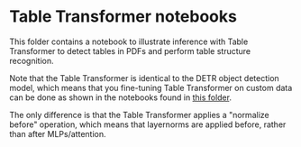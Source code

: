 # Table Transformer notebooks

This folder contains a notebook to illustrate inference with Table Transformer to detect tables in PDFs and perform table structure recognition.

Note that the Table Transformer is identical to the DETR object detection model, which means that you fine-tuning Table Transformer on custom data
can be done as shown in the notebooks found in [this folder](https://github.com/NielsRogge/Transformers-Tutorials/tree/master/DETR).

The only difference is that the Table Transformer applies a "normalize before" operation, which means that layernorms are applied before,
rather than after MLPs/attention.
